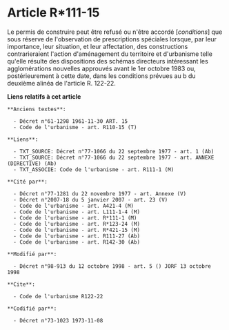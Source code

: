 # Article R*111-15

Le permis de construire peut être refusé ou n'être accordé [*conditions*] que sous réserve de l'observation de prescriptions
spéciales lorsque, par leur importance, leur situation, et leur affectation, des constructions contrarieraient l'action
d'aménagement du territoire et d'urbanisme telle qu'elle résulte des dispositions des schémas directeurs intéressant les
agglomérations nouvelles approuvés avant le 1er octobre 1983 ou, postérieurement à cette date, dans les conditions prévues au
b du deuxième alinéa de l'article R. 122-22.

**Liens relatifs à cet article**

	**Anciens textes**:

	  - Décret n°61-1298 1961-11-30 ART. 15
	  - Code de l'urbanisme - art. R110-15 (T)

	**Liens**:

	  - TXT_SOURCE: Décret n°77-1066 du 22 septembre 1977 - art. 1 (Ab)
	  - TXT_SOURCE: Décret n°77-1066 du 22 septembre 1977 - art. ANNEXE (DIRECTIVE) (Ab)
	  - TXT_ASSOCIE: Code de l'urbanisme - art. R111-1 (M)

	**Cité par**:

	  - Décret n°77-1281 du 22 novembre 1977 - art. Annexe (V)
	  - Décret n°2007-18 du 5 janvier 2007 - art. 23 (V)
	  - Code de l'urbanisme - art. A421-4 (M)
	  - Code de l'urbanisme - art. L111-1-4 (M)
	  - Code de l'urbanisme - art. R*111-1 (M)
	  - Code de l'urbanisme - art. R*123-24 (M)
	  - Code de l'urbanisme - art. R*421-15 (M)
	  - Code de l'urbanisme - art. R111-27 (Ab)
	  - Code de l'urbanisme - art. R142-30 (Ab)

	**Modifié par**:

	  - Décret n°98-913 du 12 octobre 1998 - art. 5 () JORF 13 octobre 1998

	**Cite**:

	  - Code de l'urbanisme R122-22

	**Codifié par**:

	  - Décret n°73-1023 1973-11-08
